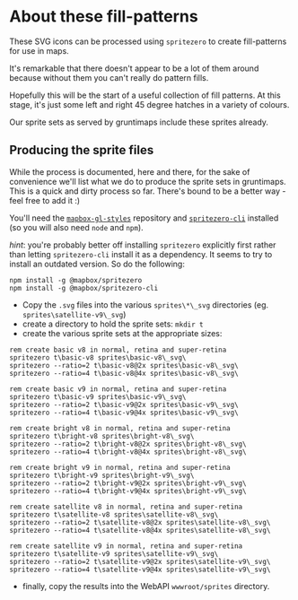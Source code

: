 # About these fill-patterns
These SVG icons can be processed using `spritezero` to create fill-patterns for use in maps.

It's remarkable that there doesn't appear to be a lot of them around because without them you can't really do pattern fills. 

Hopefully this will be the start of a useful collection of fill patterns. At this stage, it's just some left and right 45 degree hatches in a variety of colours.

Our sprite sets as served by gruntimaps include these sprites already.

## Producing the sprite files

While the process is documented, here and there, for the sake of convenience we'll list what we do to produce the sprite sets in gruntimaps. This is a quick and dirty process so far. There's bound to be a better way - feel free to add it :)

You'll need the [`mapbox-gl-styles`](https://github.com/mapbox/mapbox-gl-styles) repository and [`spritezero-cli`](https://github.com/mapbox/spritezero-cli) installed (so you will also need `node` and `npm`).

_hint_: you're probably better off installing `spritezero` explicitly first rather than letting `spritezero-cli` install it as a dependency. It seems to try to install an outdated version. So do the following:

```
npm install -g @mapbox/spritezero
npm install -g @mapbox/spritezero-cli
```

- Copy the `.svg` files into the various `sprites\*\_svg` directories (eg. `sprites\satellite-v9\_svg`)
- create a directory to hold the sprite sets: `mkdir t`
- create the various sprite sets at the appropriate sizes:
```
rem create basic v8 in normal, retina and super-retina
spritezero t\basic-v8 sprites\basic-v8\_svg\
spritezero --ratio=2 t\basic-v8@2x sprites\basic-v8\_svg\
spritezero --ratio=4 t\basic-v8@4x sprites\basic-v8\_svg\

rem create basic v9 in normal, retina and super-retina
spritezero t\basic-v9 sprites\basic-v9\_svg\
spritezero --ratio=2 t\basic-v9@2x sprites\basic-v9\_svg\
spritezero --ratio=4 t\basic-v9@4x sprites\basic-v9\_svg\

rem create bright v8 in normal, retina and super-retina
spritezero t\bright-v8 sprites\bright-v8\_svg\
spritezero --ratio=2 t\bright-v8@2x sprites\bright-v8\_svg\
spritezero --ratio=4 t\bright-v8@4x sprites\bright-v8\_svg\

rem create bright v9 in normal, retina and super-retina
spritezero t\bright-v9 sprites\bright-v9\_svg\
spritezero --ratio=2 t\bright-v9@2x sprites\bright-v9\_svg\
spritezero --ratio=4 t\bright-v9@4x sprites\bright-v9\_svg\

rem create satellite v8 in normal, retina and super-retina
spritezero t\satellite-v8 sprites\satellite-v8\_svg\
spritezero --ratio=2 t\satellite-v8@2x sprites\satellite-v8\_svg\
spritezero --ratio=4 t\satellite-v8@4x sprites\satellite-v8\_svg\

rem create satellite v9 in normal, retina and super-retina
spritezero t\satellite-v9 sprites\satellite-v9\_svg\
spritezero --ratio=2 t\satellite-v9@2x sprites\satellite-v9\_svg\
spritezero --ratio=4 t\satellite-v9@4x sprites\satellite-v9\_svg\
```

- finally, copy the results into the WebAPI `wwwroot/sprites` directory.
